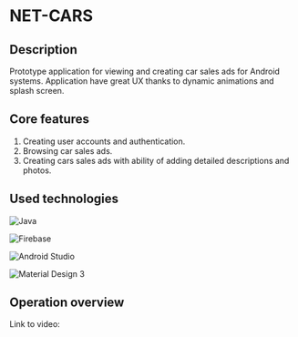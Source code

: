 # NET-CARS
## Description
Prototype application for viewing and creating car sales ads for Android systems. Application have great UX thanks to dynamic animations and splash screen.

## Core features
1. Creating user accounts and authentication.
2. Browsing car sales ads.
3. Creating cars sales ads with ability of adding detailed descriptions and photos.

## Used technologies
![Java](https://img.shields.io/badge/Java-ED8B00?style=for-the-badge&logo=openjdk&logoColor=white)

![Firebase](https://img.shields.io/badge/firebase-ffca28?style=for-the-badge&logo=firebase&logoColor=white)

![Android Studio](https://img.shields.io/badge/Android%20Studio-3DDC84?style=for-the-badge&logo=android-studio&logoColor=white)

![Material Design 3](https://img.shields.io/badge/Material%20Design%203-757575?style=for-the-badge&logo=materialdesign&logoColor=white)

## Operation overview
Link to video: 


